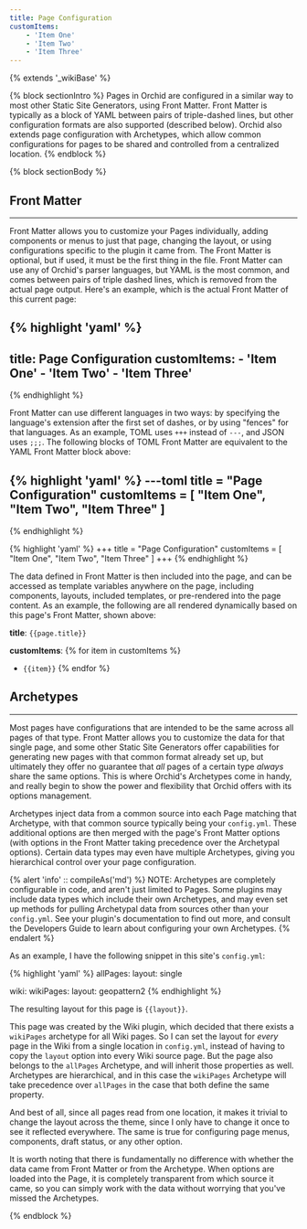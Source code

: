```yaml
---
title: Page Configuration
customItems:
    - 'Item One'
    - 'Item Two'
    - 'Item Three'
---
```


{% extends '_wikiBase' %}

{% block sectionIntro %}
Pages in Orchid are configured in a similar way to most other Static Site Generators, using Front Matter. Front Matter
is typically as a block of YAML between pairs of triple-dashed lines, but other configuration formats are also supported 
(described below). Orchid also extends page configuration with Archetypes, which allow common configurations for pages 
to be shared and controlled from a centralized location.
{% endblock %}

{% block sectionBody %}
## Front Matter
***

Front Matter allows you to customize your Pages individually, adding components or menus to just that page, changing the
layout, or using configurations specific to the plugin it came from. The Front Matter is optional, but if used, it must
be the first thing in the file. Front Matter can use any of Orchid's parser languages, but YAML is the most common, and 
comes between pairs of triple dashed lines, which is removed from the actual page output. Here's an example, which is 
the actual Front Matter of this current page:

{% highlight 'yaml' %}
---
title: Page Configuration
customItems:
    - 'Item One'
    - 'Item Two'
    - 'Item Three'
---
{% endhighlight %}


Front Matter can use different languages in two ways: by specifying the language's extension after the first set of 
dashes, or by using "fences" for that languages. As an example, TOML uses `+++` instead of `---`, and JSON uses `;;;`. 
The following blocks of TOML Front Matter are equivalent to the YAML Front Matter block above:

{% highlight 'yaml' %}
---toml
title = "Page Configuration"
customItems = [
  "Item One",
  "Item Two",
  "Item Three"
]
---
{% endhighlight %}

{% highlight 'yaml' %}
+++
title = "Page Configuration"
customItems = [
  "Item One",
  "Item Two",
  "Item Three"
]
+++
{% endhighlight %}


The data defined in Front Matter is then included into the page, and can be accessed as template variables anywhere on 
the page, including components, layouts, included templates, or pre-rendered into the page content. As an example, the 
following are all rendered dynamically based on this page's Front Matter, shown above:

**title**: `{{page.title}}`

**customItems**:
{% for item in customItems %}
* `{{item}}`
{% endfor %}

## Archetypes
*** 

Most pages have configurations that are intended to be the same across all pages of that type. Front Matter allows you 
to customize the data for that single page, and some other Static Site Generators offer capabilities for generating new
pages with that common format already set up, but ultimately they offer no guarantee that _all_ pages of a certain type
_always_ share the same options. This is where Orchid's Archetypes come in handy, and really begin to show the power and 
flexibility that Orchid offers with its options management. 

Archetypes inject data from a common source into each Page matching that Archetype, with that common source typically 
being your `config.yml`. These additional options are then merged with the page's Front Matter options (with options in
the Front Matter taking precedence over the Archetypal options). Certain data types may even have multiple Archetypes, 
giving you hierarchical control over your page configuration.

{% alert 'info' :: compileAs('md') %}
NOTE: Archetypes are completely configurable in code, and aren't just limited to Pages. Some plugins may include data
types which include their own Archetypes, and may even set up methods for pulling Archetypal data from sources other
than your `config.yml`. See your plugin's documentation to find out more, and consult the Developers Guide to learn 
about configuring your own Archetypes.
{% endalert %}

As an example, I have the following snippet in this site's `config.yml`:

{% highlight 'yaml' %}
allPages:
  layout: single

wiki:
  wikiPages:
    layout: geopattern2
{% endhighlight %}

The resulting layout for this page is `{{layout}}`.

This page was created by the Wiki plugin, which decided that there exists a `wikiPages` archetype for all Wiki pages. So
I can set the layout for _every_ page in the Wiki from a single location in `config.yml`, instead of having to copy the
`layout` option into every Wiki source page. But the page also belongs to the `allPages` Archetype, and will inherit 
those properties as well. Archetypes are hierarchical, and in this case the `wikiPages` Archetype will take precedence 
over `allPages` in the case that both define the same property.
 
And best of all, since all pages read from one location, it makes it trivial to change the layout across the theme, 
since I only have to change it once to see it reflected everywhere. The same is true for configuring page menus, 
components, draft status, or any other option.

It is worth noting that there is fundamentally no difference with whether the data came from Front Matter or from the 
Archetype. When options are loaded into the Page, it is completely transparent from which source it came, so you can 
simply work with the data without worrying that you've missed the Archetypes. 

{% endblock %}